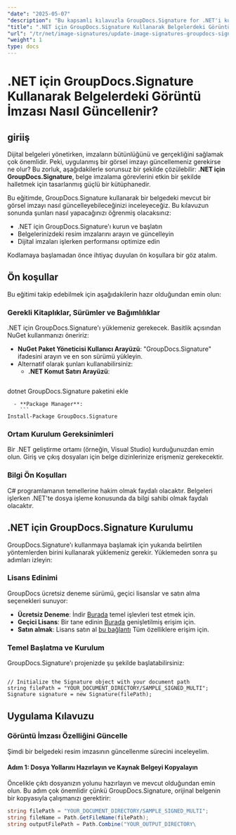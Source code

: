 ```yaml
---
"date": "2025-05-07"
"description": "Bu kapsamlı kılavuzla GroupDocs.Signature for .NET'i kullanarak belgelerdeki görüntü imzalarını sorunsuz bir şekilde nasıl güncelleyeceğinizi öğrenin."
"title": ".NET için GroupDocs.Signature Kullanarak Belgelerdeki Görüntü İmzalarını Nasıl Güncellersiniz? Adım Adım Kılavuz"
"url": "/tr/net/image-signatures/update-image-signatures-groupdocs-signature-dotnet/"
"weight": 1
type: docs
---
```

# .NET için GroupDocs.Signature Kullanarak Belgelerdeki Görüntü İmzası Nasıl Güncellenir?

## giriiş

Dijital belgeleri yönetirken, imzaların bütünlüğünü ve gerçekliğini sağlamak çok önemlidir. Peki, uygulanmış bir görsel imzayı güncellemeniz gerekirse ne olur? Bu zorluk, aşağıdakilerle sorunsuz bir şekilde çözülebilir: **.NET için GroupDocs.Signature**, belge imzalama görevlerini etkin bir şekilde halletmek için tasarlanmış güçlü bir kütüphanedir.

Bu eğitimde, GroupDocs.Signature kullanarak bir belgedeki mevcut bir görsel imzayı nasıl güncelleyebileceğinizi inceleyeceğiz. Bu kılavuzun sonunda şunları nasıl yapacağınızı öğrenmiş olacaksınız:
- .NET için GroupDocs.Signature'ı kurun ve başlatın
- Belgelerinizdeki resim imzalarını arayın ve güncelleyin
- Dijital imzaları işlerken performansı optimize edin

Kodlamaya başlamadan önce ihtiyaç duyulan ön koşullara bir göz atalım.

## Ön koşullar

Bu eğitimi takip edebilmek için aşağıdakilerin hazır olduğundan emin olun:

### Gerekli Kitaplıklar, Sürümler ve Bağımlılıklar
.NET için GroupDocs.Signature'ı yüklemeniz gerekecek. Basitlik açısından NuGet kullanmanızı öneririz:
- **NuGet Paket Yöneticisi Kullanıcı Arayüzü**: "GroupDocs.Signature" ifadesini arayın ve en son sürümü yükleyin.
- Alternatif olarak şunları kullanabilirsiniz:
  - **.NET Komut Satırı Arayüzü**:
    ```
dotnet GroupDocs.Signature paketini ekle
```
  - **Package Manager**:
    ```
Install-Package GroupDocs.Signature
```

### Ortam Kurulum Gereksinimleri
Bir .NET geliştirme ortamı (örneğin, Visual Studio) kurduğunuzdan emin olun. Giriş ve çıkış dosyaları için belge dizinlerinize erişmeniz gerekecektir.

### Bilgi Ön Koşulları
C# programlamanın temellerine hakim olmak faydalı olacaktır. Belgeleri işlerken .NET'te dosya işleme konusunda da bilgi sahibi olmak faydalı olacaktır.

## .NET için GroupDocs.Signature Kurulumu

GroupDocs.Signature'ı kullanmaya başlamak için yukarıda belirtilen yöntemlerden birini kullanarak yüklemeniz gerekir. Yüklemeden sonra şu adımları izleyin:

### Lisans Edinimi
GroupDocs ücretsiz deneme sürümü, geçici lisanslar ve satın alma seçenekleri sunuyor:
- **Ücretsiz Deneme**: İndir [Burada](https://releases.groupdocs.com/signature/net/) temel işlevleri test etmek için.
- **Geçici Lisans**: Bir tane edinin [Burada](https://purchase.groupdocs.com/temporary-license/) genişletilmiş erişim için.
- **Satın almak**: Lisans satın al [bu bağlantı](https://purchase.groupdocs.com/buy) Tüm özelliklere erişim için.

### Temel Başlatma ve Kurulum
GroupDocs.Signature'ı projenizde şu şekilde başlatabilirsiniz:

```csharp\using GroupDocs.Signature;

// Initialize the Signature object with your document path
string filePath = "YOUR_DOCUMENT_DIRECTORY/SAMPLE_SIGNED_MULTI";
Signature signature = new Signature(filePath);
```

## Uygulama Kılavuzu

### Görüntü İmzası Özelliğini Güncelle

Şimdi bir belgedeki resim imzasının güncellenme sürecini inceleyelim.

#### Adım 1: Dosya Yollarını Hazırlayın ve Kaynak Belgeyi Kopyalayın

Öncelikle çıktı dosyanızın yolunu hazırlayın ve mevcut olduğundan emin olun. Bu adım çok önemlidir çünkü GroupDocs.Signature, orijinal belgenin bir kopyasıyla çalışmanızı gerektirir:

```csharp
string filePath = "YOUR_DOCUMENT_DIRECTORY/SAMPLE_SIGNED_MULTI";
string fileName = Path.GetFileName(filePath);
string outputFilePath = Path.Combine("YOUR_OUTPUT_DIRECTORY\